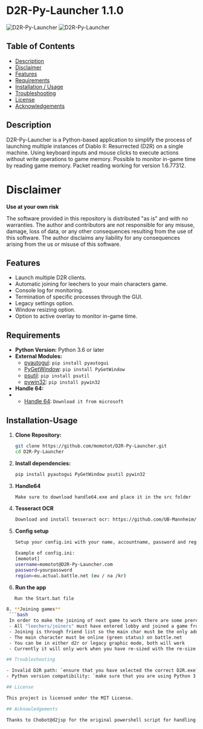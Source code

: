 # D2R-Py-Launcher 1.1.0

![D2R-Py-Launcher](https://i.imgur.com/rRtsjvu.png)
![D2R-Py-Launcher](https://i.imgur.com/r55eIRt.png)

## Table of Contents

- [Description](#Description)
- [Disclaimer](#Disclaimer)
- [Features](#Features)
- [Requirements](#Requirements)
- [Installation / Usage](#Installation-Usage)
- [Troubleshooting](#troubleshooting)
- [License](#License)
- [Acknowledgements](#Acknowledgements)


## Description

D2R-Py-Launcher is a Python-based application to simplify the process of launching multiple instances of Diablo II: Resurrected (D2R) on a single machine.
Using keyboard inputs and mouse clicks to execute actions without write operations to game memory. Possible to monitor in-game time by reading game memory.
Packet reading working for version 1.6.77312.

# Disclaimer

**Use at your own risk**

The software provided in this repository is distributed "as is" and with no warranties. The author and contributors are not responsible for any misuse, damage, loss of data, or any other consequences resulting from the use of this software.
The author disclaims any liability for any consequences arising from the us or misuse of this software.

## Features

- Launch multiple D2R clients.
- Automatic joining for leechers to your main characters game.
- Console log for monitoring.
- Termination of specific processes through the GUI.
- Legacy settings option.
- Window resizing option.
- Option to active overlay to monitor in-game time.

## Requirements

- **Python Version:** Python 3.6 or later
- **External Modules:**
  - [pyautogui](https://pypi.org/project/PyAutoGUI/): `pip install pyautogui`
  - [PyGetWindow](https://pypi.org/project/PyGetWindow/): `pip install PyGetWindow`
  - [psutil](https://pypi.org/project/psutil/): `pip install psutil`
  - [pywin32](https://pypi.org/project/pywin32/): `pip install pywin32`
- **Handle 64:**
- - [Handle 64](https://learn.microsoft.com/en-us/sysinternals/downloads/handle): `Download it from microsoft`


## Installation-Usage

1. **Clone Repository:**
   ```bash
   git clone https://github.com/momotot/D2R-Py-Launcher.git
   cd D2R-Py-Launcher

3. **Install dependencies:**
   ```bash
   pip install pyautogui PyGetWindow psutil pywin32
4. **Handle64**
   ```bash
   Make sure to download handle64.exe and place it in the src folder

5. **Tesseract OCR**
   ```bash
   Download and install tesseract ocr: https://github.com/UB-Mannheim/tesseract/wiki

6. **Config setup**
   ```bash
   Setup your config.ini with your name, accountname, password and region/realm
   
   Example of config.ini:
   [momotot]
   username=momotot@D2R-Py-Launcher.com
   password=yourpassword
   region=eu.actual.battle.net (eu / na /kr)
   
7. **Run the app**
  ```bash
     Run the Start.bat file

8. **Joining games**
   ```bash
   In order to make the joining of next game to work there are some prerequisite:
   - All "leechers/joiners" must have entered lobby and joined a game from there
   - Joining is through friend list so the main char must be the only added account to the leechers friend list
   - The main character must be online (green status) on battle.net
   - You can be in either d2r or legacy graphic mode, both will work
   - Currently it will only work when you have re-sized with the re-size button

## Troubleshooting

- Invalid D2R path: `ensure that you have selected the correct D2R.exe`
- Python version compatibility: `make sure that you are using Python 3.6 or later`

## License

This project is licensed under the MIT License.

## Acknowledgements

Thanks to Chobot@d2jsp for the original powershell script for handling the d2r processes.
